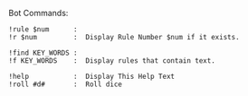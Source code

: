 Bot Commands:

    !rule $num      :
    !r $num         :  Display Rule Number $num if it exists.

    !find KEY_WORDS :
    !f KEY_WORDS    :  Display rules that contain text.

    !help           :  Display This Help Text
    !roll #d#       :  Roll dice
